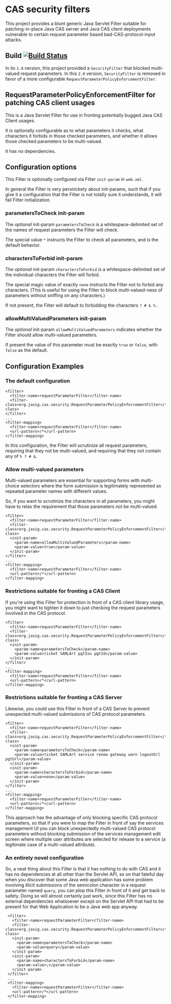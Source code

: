 CAS security filters
====================


This project provides a blunt generic Java Servlet Filter suitable for patching-in-place Java CAS server and Java CAS client deployments vulnerable to certain request parameter based bad-CAS-protocol-input attacks.

## Build [![Build Status](https://api.travis-ci.org/Jasig/cas-server-security-filter.png)](http://travis-ci.org/Jasig/cas-server-security-filter)

In its `1.0` version, this project provided a `SecurityFilter` that blocked multi-valued request parameters.  In this `2.0` version, `SecurityFilter` is removed in favor of a more configurable `RequestParameterPolicyEnforcementFilter`.

RequestParameterPolicyEnforcementFilter for patching CAS client usages
----------------------------------------------------------------------

This is a Java Servlet Filter for use in fronting potentially bugged Java CAS Client usages.

It is optionally configurable as to what parameters it checks, what characters it forbids in those checked parameters, and whether it allows those checked parameters to be multi-valued.

It has no dependencies.

Configuration options
---------------------

This Filter is optionally configured via Filter `init-param` in `web.xml`.

In general the Filter is very persnickety about init-params, such that if you give it a configuration that the Filter is not totally sure it understands, it will fail Filter initialization.

### parametersToCheck init-param


The _optional_ init-param `parametersToCheck` is a whitespace-delimited set of the names of request parameters the Filter will check.

The special value `*` instructs the Filter to check all parameters, and is the default behavior.

### charactersToForbid init-param

The _optional_ init-param `charactersToForbid` is a whitespace-delimited set of the individual characters the Filter will forbid.

The special magic value of exactly `none` instructs the Filter not to forbid any characters. (This is useful for using the Filter to block multi-valued-ness of parameters without sniffing on any characters.)

If not present, the Filter will default to forbidding the characters `? # & %` .

### allowMultiValuedParameters init-param

The _optional_ init-param `allowMultiValuedParameters` indicates whether the Filter should allow multi-valued
parameters.

If present the value of this parameter must be exactly `true` or `false`, with `false` as the default.



Configuration Examples
----------------------

### The default configuration

    <filter>
      <filter-name>requestParameterFilter</filter-name>
      <filter-class>org.jasig.cas.security.RequestParameterPolicyEnforcementFilter</filter-class>
    </filter>
    ...
    <filter-mapping>
      <filter-name>requestParameterFilter</filter-name>
      <url-pattern>/*</url-pattern>
    </filter-mapping>

In this configuration, the Filter will scrutinize all request parameters, requiring that they not be multi-valued, and requiring that they not contain any of `% ? # &`.

### Allow multi-valued parameters

Multi-valued parameters are essential for supporting forms with multi-choice selectors where the form submission is legitimately represented as repeated parameter names with different values.

So, if you want to scrutinize the characters in all parameters, you might have to relax the requirement that those parameters not be multi-valued.

    <filter>
      <filter-name>requestParameterFilter</filter-name>
      <filter-class>org.jasig.cas.security.RequestParameterPolicyEnforcementFilter</filter-class>
      <init-param>
        <param-name>allowMultiValuedParameters</param-name>
        <param-value>true</param-value>
      </init-param>
    </filter>
    ...
    <filter-mapping>
      <filter-name>requestParameterFilter</filter-name>
      <url-pattern>/*</url-pattern>
    </filter-mapping>
    
### Restrictions suitable for fronting a CAS Client

If you're using this Filter for protection in front of a CAS client library usage, you might want to tighten it down to just checking the request parameters involved in the CAS protocol.

    <filter>
      <filter-name>requestParameterFilter</filter-name>
      <filter-class>org.jasig.cas.security.RequestParameterPolicyEnforcementFilter</filter-class>
      <init-param>
        <param-name>parametersToCheck</param-name>
        <param-value>ticket SAMLArt pgtIou pgtId</param-value>
      </init-param>
    </filter>
    ...
    <filter-mapping>
      <filter-name>requestParameterFilter</filter-name>
      <url-pattern>/*</url-pattern>
    </filter-mapping>


### Restrictions suitable for fronting a CAS Server

Likewise, you could use this Filter in front of a CAS Server to prevent unexpected multi-valued submissions of CAS protocol parameters.

    <filter>
      <filter-name>requestParameterFilter</filter-name>
      <filter-class>org.jasig.cas.security.RequestParameterPolicyEnforcementFilter</filter-class>
      <init-param>
        <param-name>parametersToCheck</param-name>
        <param-value>ticket SAMLArt service renew gateway warn logoutUrl pgtUrl</param-value>
      </init-param>
      <init-param>
        <param-name>charactersToForbid</param-name>
        <param-value>none</param-value>
      </init-param>
    </filter>
    ...
    <filter-mapping>
      <filter-name>requestParameterFilter</filter-name>
      <url-pattern>/*</url-pattern>
    </filter-mapping>
    
This approach has the advantage of only blocking specific CAS protocol parameters, so that if you were to map the Filter in front of say the services management UI you can block unexpectedly multi-valued CAS protocol parameters without blocking submission of the services management edit screen where multiple user attributes are selected for release to a service (a legitimate case of a multi-valued attribute).

### An entirely novel configuration

So, a neat thing about this Filter is that it has nothing to do with CAS and it has no dependencies at all other than the Servlet API, so on that fateful day when you discover that some Java web application has some problem involving illicit submissions of the semicolon character in a request parameter named `query`, you can plop this Filter in front of it and get back to safety.  Doing so will almost certainly just work, since this Filter has no external dependencies whatsoever except on the Servlet API that had to be present for that Web Application to be a Java web app anyway.
 

     <filter>
       <filter-name>requestParameterFilter</filter-name>
       <filter-class>org.jasig.cas.security.RequestParameterPolicyEnforcementFilter</filter-class>
       <init-param>
         <param-name>parametersToCheck</param-name>
         <param-value>query</param-value>
       </init-param>
       <init-param>
         <param-name>charactersToForbid</param-name>
         <param-value>;</param-value>
       </init-param>
     </filter>
     ...
     <filter-mapping>
       <filter-name>requestParameterFilter</filter-name>
       <url-pattern>/*</url-pattern>
     </filter-mapping>

